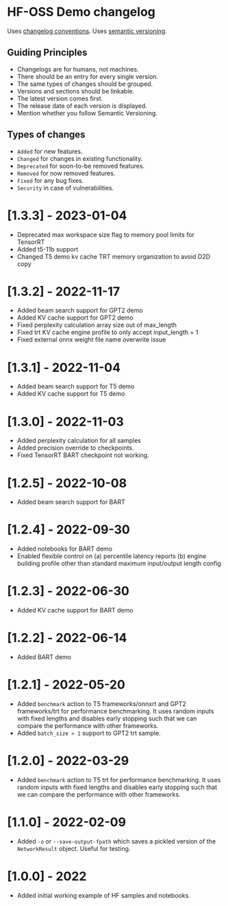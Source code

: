# HF-OSS Demo changelog

Uses [changelog conventions](https://keepachangelog.com/en/1.0.0/).
Uses [semantic versioning](https://semver.org/).

## Guiding Principles
- Changelogs are for humans, not machines.
- There should be an entry for every single version.
- The same types of changes should be grouped.
- Versions and sections should be linkable.
- The latest version comes first.
- The release date of each version is displayed.
- Mention whether you follow Semantic Versioning.

## Types of changes
- `Added` for new features.
- `Changed` for changes in existing functionality.
- `Deprecated` for soon-to-be removed features.
- `Removed` for now removed features.
- `Fixed` for any bug fixes.
- `Security` in case of vulnerabilities.

# [1.3.3] - 2023-01-04
- Deprecated max workspace size flag to memory pool limits for TensorRT
- Added t5-11b support
- Changed T5 demo kv cache TRT memory organization to avoid D2D copy

# [1.3.2] - 2022-11-17
- Added beam search support for GPT2 demo
- Added KV cache support for GPT2 demo
- Fixed perplexity calculation array size out of max_length
- Fixed trt KV cache engine profile to only accept input_length = 1
- Fixed external onnx weight file name overwrite issue

# [1.3.1] - 2022-11-04
- Added beam search support for T5 demo
- Added KV cache support for T5 demo

# [1.3.0] - 2022-11-03
- Added perplexity calculation for all samples
- Added precision override to checkpoints.
- Fixed TensorRT BART checkpoint not working.

# [1.2.5] - 2022-10-08
- Added beam search support for BART

# [1.2.4] - 2022-09-30
- Added notebooks for BART demo
- Enabled flexible control on (a) percentile latency reports (b) engine building profile other than standard maximum input/output length config

# [1.2.3] - 2022-06-30
- Added KV cache support for BART demo

# [1.2.2] - 2022-06-14
- Added BART demo

# [1.2.1] - 2022-05-20

- Added `benchmark` action to T5 frameworks/onnxrt and GPT2 frameworks/trt for performance benchmarking. It uses random
  inputs with fixed lengths and disables early stopping such that we can compare the performance with other frameworks.
- Added `batch_size > 1` support to GPT2 trt sample.

# [1.2.0] - 2022-03-29

- Added `benchmark` action to T5 trt for performance benchmarking. It uses random inputs with fixed lengths and disables
  early stopping such that we can compare the performance with other frameworks.

# [1.1.0] - 2022-02-09

- Added `-o` or `--save-output-fpath` which saves a pickled version of the `NetworkResult` object. Useful for testing.

# [1.0.0] - 2022

- Added initial working example of HF samples and notebooks.
